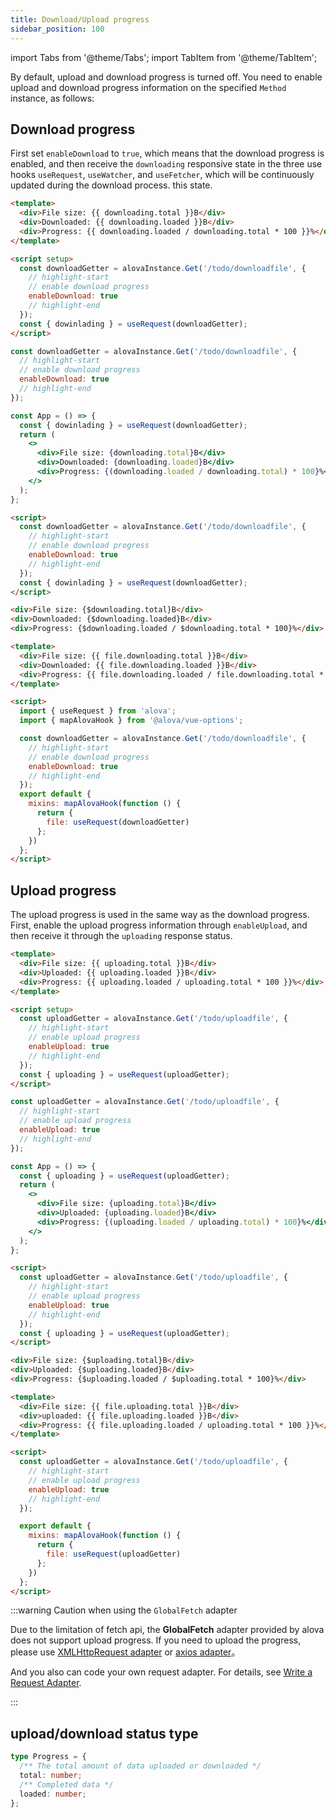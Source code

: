 ```yaml
---
title: Download/Upload progress
sidebar_position: 100
---
```


import Tabs from '@theme/Tabs';
import TabItem from '@theme/TabItem';

By default, upload and download progress is turned off. You need to enable upload and download progress information on the specified `Method` instance, as follows:

## Download progress

First set `enableDownload` to `true`, which means that the download progress is enabled, and then receive the `downloading` responsive state in the three use hooks `useRequest`, `useWatcher`, and `useFetcher`, which will be continuously updated during the download process. this state.

<Tabs groupId="framework">
<TabItem label="vue" value="1">

```html
<template>
  <div>File size: {{ downloading.total }}B</div>
  <div>Downloaded: {{ downloading.loaded }}B</div>
  <div>Progress: {{ downloading.loaded / downloading.total * 100 }}%</div>
</template>

<script setup>
  const downloadGetter = alovaInstance.Get('/todo/downloadfile', {
    // highlight-start
    // enable download progress
    enableDownload: true
    // highlight-end
  });
  const { dowinlading } = useRequest(downloadGetter);
</script>
```

</TabItem>
<TabItem label="react" value="2">

```jsx
const downloadGetter = alovaInstance.Get('/todo/downloadfile', {
  // highlight-start
  // enable download progress
  enableDownload: true
  // highlight-end
});

const App = () => {
  const { dowinlading } = useRequest(downloadGetter);
  return (
    <>
      <div>File size: {downloading.total}B</div>
      <div>Downloaded: {downloading.loaded}B</div>
      <div>Progress: {(downloading.loaded / downloading.total) * 100}%</div>
    </>
  );
};
```

</TabItem>
<TabItem label="svelte" value="3">

```html
<script>
  const downloadGetter = alovaInstance.Get('/todo/downloadfile', {
    // highlight-start
    // enable download progress
    enableDownload: true
    // highlight-end
  });
  const { dowinlading } = useRequest(downloadGetter);
</script>

<div>File size: {$downloading.total}B</div>
<div>Downloaded: {$downloading.loaded}B</div>
<div>Progress: {$downloading.loaded / $downloading.total * 100}%</div>
```

</TabItem>
<TabItem value="4" label="vue options">

```html
<template>
  <div>File size: {{ file.downloading.total }}B</div>
  <div>Downloaded: {{ file.downloading.loaded }}B</div>
  <div>Progress: {{ file.downloading.loaded / file.downloading.total * 100 }}%</div>
</template>

<script>
  import { useRequest } from 'alova';
  import { mapAlovaHook } from '@alova/vue-options';

  const downloadGetter = alovaInstance.Get('/todo/downloadfile', {
    // highlight-start
    // enable download progress
    enableDownload: true
    // highlight-end
  });
  export default {
    mixins: mapAlovaHook(function () {
      return {
        file: useRequest(downloadGetter)
      };
    })
  };
</script>
```

</TabItem>
</Tabs>

## Upload progress

The upload progress is used in the same way as the download progress. First, enable the upload progress information through `enableUpload`, and then receive it through the `uploading` response status.

<Tabs groupId="framework">
<TabItem label="vue" value="1">

```html
<template>
  <div>File size: {{ uploading.total }}B</div>
  <div>Uploaded: {{ uploading.loaded }}B</div>
  <div>Progress: {{ uploading.loaded / uploading.total * 100 }}%</div>
</template>

<script setup>
  const uploadGetter = alovaInstance.Get('/todo/uploadfile', {
    // highlight-start
    // enable upload progress
    enableUpload: true
    // highlight-end
  });
  const { uploading } = useRequest(uploadGetter);
</script>
```

</TabItem>
<TabItem label="react" value="2">

```jsx
const uploadGetter = alovaInstance.Get('/todo/uploadfile', {
  // highlight-start
  // enable upload progress
  enableUpload: true
  // highlight-end
});

const App = () => {
  const { uploading } = useRequest(uploadGetter);
  return (
    <>
      <div>File size: {uploading.total}B</div>
      <div>Uploaded: {uploading.loaded}B</div>
      <div>Progress: {(uploading.loaded / uploading.total) * 100}%</div>
    </>
  );
};
```

</TabItem>
<TabItem label="svelte" value="3">

```html
<script>
  const uploadGetter = alovaInstance.Get('/todo/uploadfile', {
    // highlight-start
    // enable upload progress
    enableUpload: true
    // highlight-end
  });
  const { uploading } = useRequest(uploadGetter);
</script>

<div>File size: {$uploading.total}B</div>
<div>Uploaded: {$uploading.loaded}B</div>
<div>Progress: {$uploading.loaded / $uploading.total * 100}%</div>
```

</TabItem>
<TabItem value="4" label="vue options">

```html
<template>
  <div>File size: {{ file.uploading.total }}B</div>
  <div>uploaded: {{ file.uploading.loaded }}B</div>
  <div>Progress: {{ file.uploading.loaded / uploading.total * 100 }}%</div>
</template>

<script>
  const uploadGetter = alovaInstance.Get('/todo/uploadfile', {
    // highlight-start
    // enable upload progress
    enableUpload: true
    // highlight-end
  });

  export default {
    mixins: mapAlovaHook(function () {
      return {
        file: useRequest(uploadGetter)
      };
    })
  };
</script>
```

</TabItem>
</Tabs>

:::warning Caution when using the `GlobalFetch` adapter

Due to the limitation of fetch api, the **GlobalFetch** adapter provided by alova does not support upload progress. If you need to upload the progress, please use [XMLHttpRequest adapter](/tutorial/extension/alova-adapter-xhr) or [axios adapter](/tutorial/extension/alova-adapter-axios)。

And you also can code your own request adapter. For details, see [Write a Request Adapter](/tutorial/advanced/custom-http-adapter).

:::

## upload/download status type

```typescript
type Progress = {
  /** The total amount of data uploaded or downloaded */
  total: number;
  /** Completed data */
  loaded: number;
};
```

